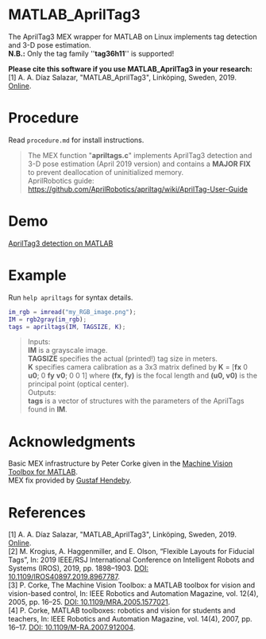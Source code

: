 # MATLAB_AprilTag3
The AprilTag3 MEX wrapper for MATLAB on Linux implements tag detection and 3-D pose estimation. <br />
**N.B.:** Only the tag family ''**tag36h11**'' is supported! <br />

**Please cite this software if you use MATLAB_AprilTag3 in your research:** <br />
[1] A. A. Díaz Salazar, "MATLAB_AprilTag3", Linköping, Sweden, 2019. [Online](https://github.com/alddiaz/MATLAB_AprilTag3).

# Procedure
Read `procedure.md` for install instructions. <br />
> The MEX function "**apriltags.c**" implements AprilTag3 detection and 3-D pose estimation (April 2019 version) and contains a **MAJOR FIX** to prevent deallocation of uninitialized memory. <br />
AprilRobotics guide: https://github.com/AprilRobotics/apriltag/wiki/AprilTag-User-Guide

# Demo
[AprilTag3 detection on MATLAB](https://youtu.be/ptx3UyyvmTA)

# Example
Run `help apriltags` for syntax details.

```matlab
im_rgb = imread("my_RGB_image.png");
IM = rgb2gray(im_rgb);
tags = apriltags(IM, TAGSIZE, K);
```

> Inputs: <br />
**IM** is a grayscale image. <br />
**TAGSIZE** specifies the actual (printed!) tag size in meters. <br />
**K** specifies camera calibration as a 3x3 matrix defined by **K** = [**fx** 0 **u0**; 0 **fy** **v0**; 0 0 1] where **(fx, fy)** is the focal length and **(u0, v0)** is the principal point (optical center). <br />
Outputs: <br />
**tags** is a vector of structures with the parameters of the AprilTags found in **IM**. <br />

# Acknowledgments
Basic MEX infrastructure by Peter Corke given in the [Machine Vision Toolbox for MATLAB](http://petercorke.com/wordpress/toolboxes/machine-vision-toolbox). <br />
MEX fix provided by [Gustaf Hendeby](http://users.isy.liu.se/en/rt/hendeby).

# References
[1] A. A. Díaz Salazar, "MATLAB_AprilTag3", Linköping, Sweden, 2019. [Online](https://github.com/alddiaz/MATLAB_AprilTag3). <br />
[2] M. Krogius, A. Haggenmiller, and E. Olson, “Flexible Layouts for Fiducial Tags”, In: 2019 IEEE/RSJ International Conference on Intelligent Robots and Systems (IROS), 2019, pp. 1898–1903. [DOI: 10.1109/IROS40897.2019.8967787](https://ieeexplore.ieee.org/document/8967787).<br />
[3] P. Corke, The Machine Vision Toolbox: a MATLAB toolbox for vision and vision-based control, In: IEEE Robotics and Automation Magazine, vol. 12(4), 2005, pp. 16–25. [DOI: 10.1109/MRA.2005.1577021](https://ieeexplore.ieee.org/document/1577021).<br />
[4] P. Corke, MATLAB toolboxes: robotics and vision for students and teachers, In: IEEE Robotics and Automation Magazine, vol. 14(4), 2007, pp. 16–17. [DOI: 10.1109/M-RA.2007.912004](https://ieeexplore.ieee.org/document/4437745).

